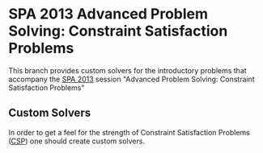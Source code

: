 SPA 2013 Advanced Problem Solving: Constraint Satisfaction Problems
===================================================================

This branch provides custom solvers for the introductory problems that
accompany the [SPA 2013][spa2013] session "Advanced Problem Solving:
Constraint Satisfaction Problems"

Custom Solvers
---------------------

In order to get a feel for the strength of Constraint Satisfaction
Problems ([CSP][]) one should create custom solvers.

[spa2013]: www.spaconference.org/spa2013/ "SPA 2013 homepage"
[CSP]: http://en.wikipedia.org/wiki/Constraint_satisfaction_problem "Wikipedia on Constraint Satisfaction Problems"

